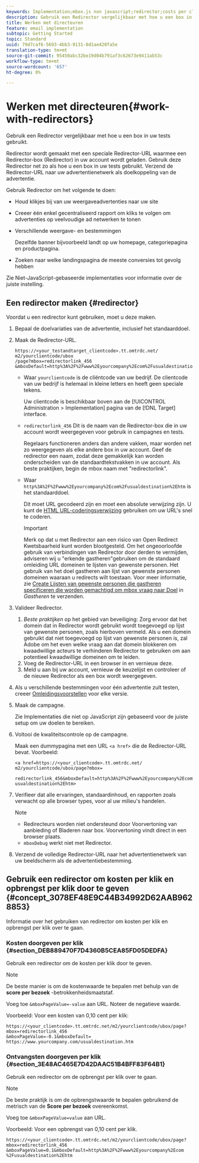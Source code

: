 ```yaml
---
keywords: Implementation;mbox.js non javascript;redirector;costs per click;revenue per click
description: Gebruik een Redirector vergelijkbaar met hoe u een box in uw tests gebruikt.
title: Werken met directeuren
feature: email implementation
subtopic: Getting Started
topic: Standard
uuid: 79d7caf6-5693-4bb3-9131-8d1ae420fa5e
translation-type: tm+mt
source-git-commit: 95450abc32be19d04b791af3c62673e9411ab53c
workflow-type: tm+mt
source-wordcount: '657'
ht-degree: 0%

---
```



# Werken met directeuren{#work-with-redirectors}

Gebruik een Redirector vergelijkbaar met hoe u een box in uw tests gebruikt.

Redirector wordt gemaakt met een speciale Redirector-URL waarmee een Redirector-box (Redirector) in uw account wordt geladen. Gebruik deze Redirector net zo als hoe u een box in uw tests gebruikt. Verzend de Redirector-URL naar uw advertentienetwerk als doelkoppeling van de advertentie.

Gebruik Redirector om het volgende te doen:

* Houd klikjes bij van uw weergaveadvertenties naar uw site
* Creeer één enkel gecentraliseerd rapport om kliks te volgen om advertenties op veelvoudige ad netwerken te tonen
* Verschillende weergave- en bestemmingen

   Dezelfde banner bijvoorbeeld landt op uw homepage, categoriepagina en productpagina.

* Zoeken naar welke landingspagina de meeste conversies tot gevolg hebben

Zie Niet-JavaScript-gebaseerde implementaties [](/help/c-implementing-target/c-non-javascript-based-implementation/non-javascript-based-implementation.md#concept_4799C58B081A43F6B3B8CC25A8D5D7C4)voor informatie over de juiste instelling.

## Een redirector maken {#redirector}

Voordat u een redirector kunt gebruiken, moet u deze maken.

1. Bepaal de doelvariaties van de advertentie, inclusief het standaarddoel.
1. Maak de Redirector-URL.

   ```
   https://<your_testandtarget_clientcode>.tt.omtrdc.net/​m2/yourclientcode/ubox
   /​page?mbox=redirectorlink_456
   &mboxDefault=http%3A%2F%2Fwww%2Eyourcompany%2Ecom%2Fusualdestination%2Ehtm
   ```

   * Waar `yourclientcode` is de cliëntcode van uw bedrijf. De clientcode van uw bedrijf is helemaal in kleine letters en heeft geen speciale tekens.

      Uw clientcode is beschikbaar boven aan de [!UICONTROL Administration > Implementation] pagina van de [!DNL Target] interface.

   * `redirectorlink_456` Dit is de naam van de Redirector-box die in uw account wordt weergegeven voor gebruik in campagnes en tests.

      Regelaars functioneren anders dan andere vakken, maar worden net zo weergegeven als elke andere box in uw account. Geef de redirector een naam, zodat deze gemakkelijk kan worden onderscheiden van de standaardtekstvakken in uw account.  Als beste praktijken, begin de mbox naam met &quot;redirectorlink&quot;.

   * Waar `http%3A%2F%2Fwww%2Eyourcompany%2Ecom%2Fusualdestination%2Ehtm` is het standaarddoel.

      Dit moet URL gecodeerd zijn en moet een absolute verwijzing zijn. U kunt de [HTML URL-coderingsverwijzing](https://www.w3schools.com/tags/ref_urlencode.asp) gebruiken om uw URL&#39;s snel te coderen.

      >[!IMPORTANT]
      >
      >Merk op dat u met Redirector aan een risico van Open Redirect Kwetsbaarheid kunt worden blootgesteld. Om het ongeoorloofde gebruik van verbindingen van Redirector door derden te vermijden, adviseren wij u &quot;erkende gastheren&quot;gebruiken om de standaard omleiding URL domeinen te lijsten van gewenste personen. Het gebruik van het doel gastheren aan lijst van gewenste personen domeinen waaraan u redirects wilt toestaan. Voor meer informatie, zie [Create Lijsten van gewenste personen die gastheren specificeren die worden gemachtigd om mbox vraag naar Doel](/help/administrating-target/hosts.md#allowlist) in *Gastheren* te verzenden.

1. Valideer Redirector.
   1. *Beste praktijken* op het gebied van beveiliging: Zorg ervoor dat het domein dat in Redirector wordt gebruikt wordt toegevoegd op lijst van gewenste personen, zoals hierboven vermeld. Als u een domein gebruikt dat niet toegevoegd op lijst van gewenste personen is, zal Adobe om het even welke vraag aan dat domein blokkeren om kwaadwillige acteurs te verhinderen Redirector te gebruiken om aan potentieel kwaadwillige domeinen om te leiden.
   1. Voeg de Redirector-URL in een browser in en vernieuw deze.
   1. Meld u aan bij uw account, vernieuw de keuzelijst en controleer of de nieuwe Redirector als een box wordt weergegeven.
1. Als u verschillende bestemmingen voor één advertentie zult testen, creeer [Omleidingsvoorstellen](/help/c-experiences/c-visual-experience-composer/redirect-offer.md#task_9578678D42784F5EB9638F8AC8C911FA) voor elke versie.
1. Maak de campagne.

   Zie Implementaties [](/help/c-implementing-target/c-non-javascript-based-implementation/non-javascript-based-implementation.md#concept_4799C58B081A43F6B3B8CC25A8D5D7C4) die niet op JavaScript zijn gebaseerd voor de juiste setup om uw doelen te bereiken.
1. Voltooi de kwaliteitscontrole op de campagne.

   Maak een dummypagina met een URL `<a href>` die de Redirector-URL bevat. Voorbeeld:

   ```
   <a href=https://<your_clientcode>.tt.omtrdc.net/​m2/yourclientcode/ubox/​page?mbox=
   
   redirectorlink_456&mboxDefault=http%3A%2F%2Fwww%2Eyourcompany%2Ecom%2F​usualdestination%2Ehtm>
   ```

1. Verifieer dat alle ervaringen, standaardinhoud, en rapporten zoals verwacht op alle browser types, voor al uw milieu&#39;s handelen.

   >[!NOTE]
   >
   >* Redirecteurs worden niet ondersteund door Voorvertoning van aanbieding of Bladeren naar box. Voorvertoning vindt direct in een browser plaats.
   >* `mboxDebug` werkt niet met Redirector.


1. Verzend de volledige Redirector-URL naar het advertentienetwerk van uw beeldscherm als de advertentiebestemming.

## Gebruik een redirector om kosten per klik en opbrengst per klik door te geven {#concept_3078EF48E9C44B34992D62AAB9628853}

Informatie over het gebruiken van redirector om kosten per klik en opbrengst per klik over te gaan.

### Kosten doorgeven per klik {#section_DEB889470F7D4360B5CEA85FD05DEDFA}

Gebruik een redirector om de kosten per klik door te geven.

>[!NOTE]
>
>De beste manier is om de kostenwaarde te bepalen met behulp van de **score per bezoek** -betrokkenheidsmaatstaf.

Voeg toe `&mboxPageValue=-value` aan URL. Noteer de negatieve waarde.

Voorbeeld: Voor een kosten van 0,10 cent per klik:

```
https://<your_clientcode>.tt.omtrdc.net/​m2/yourclientcode/ubox/​page?mbox=redirectorlink_456
&mboxPageValue=-0.1&mboxDefault=​https://www.yourcompany.com/usualdestination.htm
```

### Ontvangsten doorgeven per klik {#section_3E48AC465E7D42DAAC51B4BFF83F64B1}

Gebruik een redirector om de opbrengst per klik over te gaan.

>[!NOTE]
>
>De beste praktijk is om de opbrengstwaarde te bepalen gebruikend de metrisch van de **Score per bezoek** overeenkomst.

Voeg toe `&mboxPageValue=value` aan URL.

Voorbeeld: Voor een opbrengst van 0,10 cent per klik.

```
https://<​your_clientcode>​​​​.tt​​.omtrdc​.net/​​m2/​yourclientcode/​ubox/​​​page?mbox=redirectorlink_456
&mboxPageValue=0.1​&mbox​Default=​​http%3A%2F%2Fwww%2E​yourcompany%2Ecom​%2Fusualdestination%2Ehtm
```
